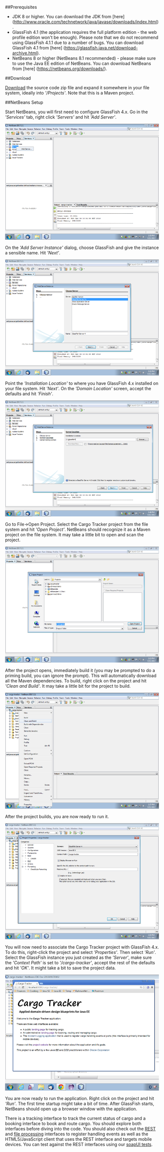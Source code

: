 ##Prerequisites

* JDK 8 or higher. You can download the JDK from [here] (http://www.oracle.com/technetwork/java/javase/downloads/index.html).
* GlassFish 4.1 (the application requires the full platform edition - the web profile edition won't be enough). Please note that we do not recommend using GlassFish 4.1.1 due to a number of bugs. You can download GlassFish 4.1 from [here] (https://glassfish.java.net/download-archive.html).
* NetBeans 8 or higher (NetBeans 8.1 recommended) - please make sure to use the Java EE edition of NetBeans. You can download NetBeans from [here] (https://netbeans.org/downloads/).

##Download

[Download](http://java.net/projects/cargotracker/downloads) the source code zip file and expand it somewhere in your file system, ideally into *'/Projects'*. Note that this is a Maven project. 

##NetBeans Setup

Start NetBeans, you will first need to configure GlassFish 4.x. Go in the *'Services'* tab, right click *'Servers'* and hit *'Add Server'*.

![ ](.gitbook/assets/nb_step1.png)

On the *'Add Server Instance'* dialog, choose GlassFish and give the instance a sensible name. Hit *'Next'*.

![ ](.gitbook/assets/nb_step2.png)

Point the *'Installation Location'* to where you have GlassFish 4.x installed on your file system. Hit *'Next'*. On the *'Domain Location'* screen, accept the defaults and hit *'Finish'*. 

![ ](.gitbook/assets/nb_step3.png)

Go to File->Open Project. Select the Cargo Tracker project from the file system and hit *'Open Project'*. NetBeans should recognize it as a Maven project on the file system. It may take a little bit to open and scan the project. 

![ ](.gitbook/assets/nb_step4.png)

After the project opens, immediately build it (you may be prompted to do a priming build, you can ignore the prompt). This will automatically download all the Maven dependencies. To build, right click on the project and hit *'Clean and Build'*. It may take a little bit for the project to build. 

![ ](.gitbook/assets/nb_step5.png)

After the project builds, you are now ready to run it.

![ ](.gitbook/assets/nb_step6.png)

You will now need to associate the Cargo Tracker project with GlassFish 4.x. To do this, right-click the project and select *'Properties'*. Then select *'Run'*. Select the GlassFish instance you just created as the *'Server'*, make sure the *'Context Path'* is set to *'/cargo-tracker'*, accept the rest of the defaults and hit *'OK'*. It might take a bit to save the project data. 

![ ](.gitbook/assets/nb_step7.png)

You are now ready to run the application. Right click on the project and hit *'Run'*. The first time startup might take a bit of time. After GlassFish starts, NetBeans should open up a browser window with the application. 

There is a tracking interface to track the current status of cargo and a booking interface to book and route cargo. You should explore both interfaces before diving into the code. You should also check out the [REST](https://java.net/projects/cargotracker/sources/svn/content/tags/1.0/src/main/java/net/java/cargotracker/interfaces/handling/rest/HandlingReportService.java) and [file processing](https://java.net/projects/cargotracker/sources/svn/content/tags/1.0/src/main/java/net/java/cargotracker/interfaces/handling/file/UploadDirectoryScanner.java) interfaces to register handling events as well as the HTML5/JavaScript client that uses the REST interface and targets mobile devices. You can test against the REST interfaces using our [soapUI tests](https://java.net/projects/cargotracker/sources/svn/show/tags/1.0/src/test/soapui).
